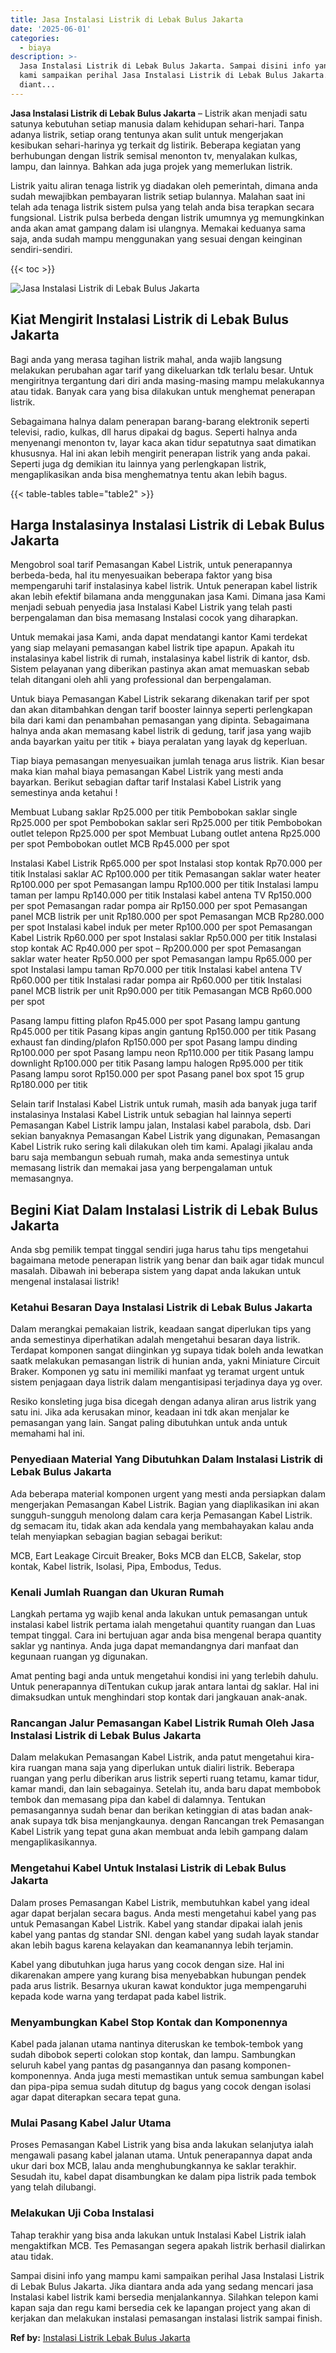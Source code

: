 ```yaml
---
title: Jasa Instalasi Listrik di Lebak Bulus Jakarta
date: '2025-06-01'
categories:
  - biaya
description: >-
  Jasa Instalasi Listrik di Lebak Bulus Jakarta. Sampai disini info yang mampu
  kami sampaikan perihal Jasa Instalasi Listrik di Lebak Bulus Jakarta. Jika
  diant...
---
```


**Jasa Instalasi Listrik di Lebak Bulus Jakarta** – Listrik akan menjadi satu satunya kebutuhan setiap manusia dalam kehidupan sehari-hari. Tanpa adanya listrik, setiap orang tentunya akan sulit untuk mengerjakan kesibukan sehari-harinya yg terkait dg listirik. Beberapa kegiatan yang berhubungan dengan listrik semisal menonton tv, menyalakan kulkas, lampu, dan lainnya. Bahkan ada juga projek yang memerlukan listrik.

Listrik yaitu aliran tenaga listrik yg diadakan oleh pemerintah, dimana anda sudah mewajibkan pembayaran listrik setiap bulannya. Malahan saat ini telah ada tenaga listrik sistem pulsa yang telah anda bisa terapkan secara fungsional. Listrik pulsa berbeda dengan listrik umumnya yg memungkinkan anda akan amat gampang dalam isi ulangnya. Memakai keduanya sama saja, anda sudah mampu menggunakan yang sesuai dengan keinginan sendiri-sendiri.

{{< toc >}}

![Jasa Instalasi Listrik di Lebak Bulus Jakarta](/images/instalasi-listrik-murah16.png)

## Kiat Mengirit Instalasi Listrik di Lebak Bulus Jakarta

Bagi anda yang merasa tagihan listrik mahal, anda wajib langsung melakukan perubahan agar tarif yang dikeluarkan tdk terlalu besar. Untuk mengiritnya tergantung dari diri anda masing-masing mampu melakukannya atau tidak. Banyak cara yang bisa dilakukan untuk menghemat penerapan listrik.

Sebagaimana halnya dalam penerapan barang-barang elektronik seperti televisi, radio, kulkas, dll harus dipakai dg bagus. Seperti halnya anda menyenangi menonton tv, layar kaca akan tidur sepatutnya saat dimatikan khususnya. Hal ini akan lebih mengirit penerapan listrik yang anda pakai. Seperti juga dg demikian itu lainnya yang perlengkapan listrik, mengaplikasikan anda bisa menghematnya tentu akan lebih bagus.

{{< table-tables table="table2" >}}

## Harga Instalasinya Instalasi Listrik di Lebak Bulus Jakarta

Mengobrol soal tarif Pemasangan Kabel Listrik, untuk penerapannya berbeda-beda, hal itu menyesuaikan beberapa faktor yang bisa mempengaruhi tarif instalasinya kabel listrik. Untuk penerapan kabel listrik akan lebih efektif bilamana anda menggunakan jasa Kami. Dimana jasa Kami menjadi sebuah penyedia jasa Instalasi Kabel Listrik yang telah pasti berpengalaman dan bisa memasang Instalasi cocok yang diharapkan.

Untuk memakai jasa Kami, anda dapat mendatangi kantor Kami terdekat yang siap melayani pemasangan kabel listrik tipe apapun. Apakah itu instalasinya kabel listrik di rumah, instalasinya kabel listrik di kantor, dsb. Sistem pelayanan yang diberikan pastinya akan amat memuaskan sebab telah ditangani oleh ahli yang professional dan berpengalaman.

Untuk biaya Pemasangan Kabel Listrik sekarang dikenakan tarif per spot dan akan ditambahkan dengan tarif booster lainnya seperti perlengkapan bila dari kami dan penambahan pemasangan yang dipinta. Sebagaimana halnya anda akan memasang kabel listrik di gedung, tarif jasa yang wajib anda bayarkan yaitu per titik + biaya peralatan yang layak dg keperluan.

Tiap biaya pemasangan menyesuaikan jumlah tenaga arus listrik. Kian besar maka kian mahal biaya pemasangan Kabel Listrik yang mesti anda bayarkan. Berikut sebagian daftar tarif Instalasi Kabel Listrik yang semestinya anda ketahui !

Membuat Lubang saklar Rp25.000 per titik Pembobokan saklar single Rp25.000 per spot Pembobokan saklar seri Rp25.000 per titik Pembobokan outlet telepon Rp25.000 per spot Membuat Lubang outlet antena Rp25.000 per spot Pembobokan outlet MCB Rp45.000 per spot

Instalasi Kabel Listrik Rp65.000 per spot Instalasi stop kontak Rp70.000 per titik Instalasi saklar AC Rp100.000 per titik Pemasangan saklar water heater Rp100.000 per spot Pemasangan lampu Rp100.000 per titik Instalasi lampu taman per lampu Rp140.000 per titik Instalasi kabel antena TV Rp150.000 per spot Pemasangan radar pompa air Rp150.000 per spot Pemasangan panel MCB listrik per unit Rp180.000 per spot Pemasangan MCB Rp280.000 per spot Instalasi kabel induk per meter Rp100.000 per spot Pemasangan Kabel Listrik Rp60.000 per spot Instalasi saklar Rp50.000 per titik Instalasi stop kontak AC Rp40.000 per spot – Rp200.000 per spot Pemasangan saklar water heater Rp50.000 per spot Pemasangan lampu Rp65.000 per spot Instalasi lampu taman Rp70.000 per titik Instalasi kabel antena TV Rp60.000 per titik Instalasi radar pompa air Rp60.000 per titik Instalasi panel MCB listrik per unit Rp90.000 per titik Pemasangan MCB Rp60.000 per spot

Pasang lampu fitting plafon Rp45.000 per spot Pasang lampu gantung Rp45.000 per titik Pasang kipas angin gantung Rp150.000 per titik Pasang exhaust fan dinding/plafon Rp150.000 per spot Pasang lampu dinding Rp100.000 per spot Pasang lampu neon Rp110.000 per titik Pasang lampu downlight Rp100.000 per titik Pasang lampu halogen Rp95.000 per titik Pasang lampu sorot Rp150.000 per spot Pasang panel box spot 15 grup Rp180.000 per titik

Selain tarif Instalasi Kabel Listrik untuk rumah, masih ada banyak juga tarif instalasinya Instalasi Kabel Listrik untuk sebagian hal lainnya seperti Pemasangan Kabel Listrik lampu jalan, Instalasi kabel parabola, dsb. Dari sekian banyaknya Pemasangan Kabel Listrik yang digunakan, Pemasangan Kabel Listrik ruko sering kali dilakukan oleh tim kami. Apalagi jikalau anda baru saja membangun sebuah rumah, maka anda semestinya untuk memasang listrik dan memakai jasa yang berpengalaman untuk memasangnya.

## Begini Kiat Dalam Instalasi Listrik di Lebak Bulus Jakarta


Anda sbg pemilik tempat tinggal sendiri juga harus tahu tips mengetahui bagaimana metode penerapan listrik yang benar dan baik agar tidak muncul masalah. Dibawah ini beberapa sistem yang dapat anda lakukan untuk mengenal instalasai listrik!

### Ketahui Besaran Daya Instalasi Listrik di Lebak Bulus Jakarta

Dalam merangkai pemakaian listrik, keadaan sangat diperlukan tips yang anda semestinya diperhatikan adalah mengetahui besaran daya listrik. Terdapat komponen sangat diinginkan yg supaya tidak boleh anda lewatkan saatk melakukan pemasangan listrik di hunian anda, yakni Miniature Circuit Braker. Komponen yg satu ini memiliki manfaat yg teramat urgent untuk sistem penjagaan daya listrik dalam mengantisipasi terjadinya daya yg over.

Resiko konsleting juga bisa dicegah dengan adanya aliran arus listrik yang satu ini. Jika ada kerusakan minor, keadaan ini tdk akan menjalar ke pemasangan yang lain. Sangat paling dibutuhkan untuk anda untuk memahami hal ini.

### Penyediaan Material Yang Dibutuhkan Dalam Instalasi Listrik di Lebak Bulus Jakarta

Ada beberapa material komponen urgent yang mesti anda persiapkan dalam mengerjakan Pemasangan Kabel Listrik. Bagian yang diaplikasikan ini akan sungguh-sungguh menolong dalam cara kerja Pemasangan Kabel Listrik. dg semacam itu, tidak akan ada kendala yang membahayakan kalau anda telah menyiapkan sebagian bagian sebagai berikut:

MCB, Eart Leakage Circuit Breaker, Boks MCB dan ELCB, Sakelar, stop kontak, Kabel listrik, Isolasi, Pipa, Embodus, Tedus.

### Kenali Jumlah Ruangan dan Ukuran Rumah

Langkah pertama yg wajib kenal anda lakukan untuk pemasangan untuk instalasi kabel listrik pertama ialah mengetahui quantity ruangan dan Luas tempat tinggal. Cara ini bertujuan agar anda bisa mengenal berapa quantity saklar yg nantinya. Anda juga dapat memandangnya dari manfaat dan kegunaan ruangan yg digunakan.

Amat penting bagi anda untuk mengetahui kondisi ini yang terlebih dahulu. Untuk penerapannya diTentukan cukup jarak antara lantai dg saklar. Hal ini dimaksudkan untuk menghindari stop kontak dari jangkauan anak-anak.

### Rancangan Jalur Pemasangan Kabel Listrik Rumah Oleh Jasa Instalasi Listrik di Lebak Bulus Jakarta

Dalam melakukan Pemasangan Kabel Listrik, anda patut mengetahui kira-kira ruangan mana saja yang diperlukan untuk dialiri listrik. Beberapa ruangan yang perlu diberikan arus listrik seperti ruang tetamu, kamar tidur, kamar mandi, dan lain sebagainya. Setelah itu, anda baru dapat membobok tembok dan memasang pipa dan kabel di dalamnya. Tentukan pemasangannya sudah benar dan berikan ketinggian di atas badan anak-anak supaya tdk bisa menjangkaunya. dengan Rancangan trek Pemasangan Kabel Listrik yang tepat guna akan membuat anda lebih gampang dalam mengaplikasikannya.

### Mengetahui Kabel Untuk Instalasi Listrik di Lebak Bulus Jakarta

Dalam proses Pemasangan Kabel Listrik, membutuhkan kabel yang ideal agar dapat berjalan secara bagus. Anda mesti mengetahui kabel yang pas untuk Pemasangan Kabel Listrik. Kabel yang standar dipakai ialah jenis kabel yang pantas dg standar SNI. dengan kabel yang sudah layak standar akan lebih bagus karena kelayakan dan keamanannya lebih terjamin.

Kabel yang dibutuhkan juga harus yang cocok dengan size. Hal ini dikarenakan ampere yang kurang bisa menyebabkan hubungan pendek pada arus listrik. Besarnya ukuran kawat konduktor juga mempengaruhi kepada kode warna yang terdapat pada kabel listrik.

### Menyambungkan Kabel Stop Kontak dan Komponennya

Kabel pada jalanan utama nantinya diteruskan ke tembok-tembok yang sudah dibobok seperti colokan stop kontak, dan lampu. Sambungkan seluruh kabel yang pantas dg pasangannya dan pasang komponen-komponennya. Anda juga mesti memastikan untuk semua sambungan kabel dan pipa-pipa semua sudah ditutup dg bagus yang cocok dengan isolasi agar dapat diterapkan secara tepat guna.

### Mulai Pasang Kabel Jalur Utama

Proses Pemasangan Kabel Listrik yang bisa anda lakukan selanjutya ialah mengawali pasang kabel jalanan utama. Untuk penerapannya dapat anda ukur dari box MCB, lalau anda menghubungkannya ke saklar terakhir. Sesudah itu, kabel dapat disambungkan ke dalam pipa listrik pada tembok yang telah dilubangi.

### Melakukan Uji Coba Instalasi

Tahap terakhir yang bisa anda lakukan untuk Instalasi Kabel Listrik ialah mengaktifkan MCB. Tes Pemasangan segera apakah listrik berhasil dialirkan atau tidak.

Sampai disini info yang mampu kami sampaikan perihal Jasa Instalasi Listrik di Lebak Bulus Jakarta. Jika diantara anda ada yang sedang mencari jasa Instalasi kabel listrik kami bersedia menjalankannya. Silahkan telepon kami kapan saja dan regu kami bersedia cek ke lapangan project yang akan di kerjakan dan melakukan instalasi pemasangan instalasi listrik sampai finish.

**Ref by:** [Instalasi Listrik Lebak Bulus Jakarta](https://id.wikipedia.org/wiki/Instalasi)
